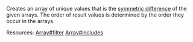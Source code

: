 Creates an array of unique values that is the <a href="https://en.wikipedia.org/wiki/Symmetric_difference">symmetric difference</a> of the given arrays. The order of result values is determined by the order they occur in the arrays.

Resources: [Array#filter](https://developer.mozilla.org/docs/Web/JavaScript/Reference/Global_Objects/Array/filter) [Array#includes](https://developer.mozilla.org/docs/Web/JavaScript/Reference/Global_Objects/Array/includes)
